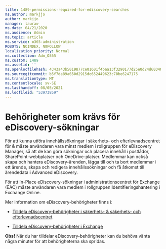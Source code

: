 ```yaml
---
title: 1489-permissions-required-for-ediscovery-searches
ms.author: markjjo
author: markjjo
manager: lauraw
ms.date: 04/21/2020
ms.audience: Admin
ms.topic: article
ms.service: o365-administration
ROBOTS: NOINDEX, NOFOLLOW
localization_priority: Normal
ms.collection: Adm_O365
ms.custom: 1489
ms.assetid: ''
ms.openlocfilehash: 4343a43b5019877ce01601f4baa13f3290177d25e0d24d6034858205966f5f35
ms.sourcegitcommit: b5f7da89a650d2915dc652449623c78be6247175
ms.translationtype: MT
ms.contentlocale: sv-SE
ms.lasthandoff: 08/05/2021
ms.locfileid: "53973859"
---
```

# <a name="permissions-required-for-ediscovery-searches"></a>Behörigheter som krävs för eDiscovery-sökningar

För att kunna utföra innehållssökningar i säkerhets- och efterlevnadscentret för & måste användaren vara minst medlem i rollgruppen för eDiscovery Manager, så att de kan göra sökningar och placera innehåll i postlådor, SharePoint-webbplatser och OneDrive-platser. Medlemmar kan också skapa och hantera eDiscovery-ärenden, lägga till och ta bort medlemmar i ett ärende, skapa och redigera innehållssökningar och få åtkomst till ärendedata i Advanced eDiscovery.

För att In-Place eDiscovery-sökningar i administrationscentret för Exchange (EAC) måste användaren vara medlem i rollgruppen Identifieringshantering i Exchange Online.

Mer information om eDiscovery-behörigheter finns i: 

- [Tilldela eDiscovery-behörigheter i säkerhets- & säkerhets- och efterlevnadscentret](https://docs.microsoft.com/microsoft-365/compliance/assign-ediscovery-permissions)

- [Tilldela eDiscovery-behörigheter i Exchange](https://docs.microsoft.com/exchange/security-and-compliance/in-place-ediscovery/assign-ediscovery-permissions)

**Obs!** När du har tilldelar eDiscovery-behörigheter kan du behöva vänta några minuter för att behörigheterna ska spridas.
